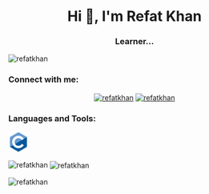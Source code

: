 <h1 align="center">Hi 👋, I'm Refat Khan</h1>
<h3 align="center">Learner...</h3>


<p align="left"> <img src="https://komarev.com/ghpvc/?username=refatkhan&label=Profile%20views&color=0e75b6&style=flat" alt="refatkhan" /> </p>

<h3 align="left">Connect with me:</h3>
<p align="center">
<a href="https://linkedin.com/in/refatkhan" target="blank"><img align="center" src="https://raw.githubusercontent.com/rahuldkjain/github-profile-readme-generator/master/src/images/icons/Social/linked-in-alt.svg" alt="refatkhan" height="30" width="40" /></a>
<a href="https://www.hackerrank.com/refatkhan" target="blank"><img align="center" src="https://raw.githubusercontent.com/rahuldkjain/github-profile-readme-generator/master/src/images/icons/Social/hackerrank.svg" alt="refatkhan" height="30" width="40" /></a>
</p>

<h3 align="left">Languages and Tools:</h3>
<p align="left"> <a href="https://www.cprogramming.com/" target="_blank" rel="noreferrer"> <img src="https://raw.githubusercontent.com/devicons/devicon/master/icons/c/c-original.svg" alt="c" width="40" height="40"/> </a> </p>

<p><img align="left" src="https://github-readme-stats.vercel.app/api/top-langs?username=refatkhan&show_icons=true&locale=en&layout=compact" alt="refatkhan" /></p>

<p>&nbsp;<img align="center" src="https://github-readme-stats.vercel.app/api?username=refatkhan&show_icons=true&locale=en" alt="refatkhan" /></p>

<p><img align="center" src="https://github-readme-streak-stats.herokuapp.com/?user=refatkhan&" alt="refatkhan" /></p>

